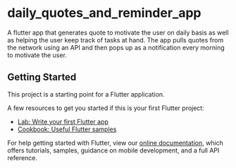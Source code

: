 # daily_quotes_and_reminder_app

A flutter app that generates quote to motivate the user on daily basis as well as helping the user 
keep track of tasks at hand.
The app pulls quotes from the network using an API and then pops up as a notification every 
morning to motivate the user.

## Getting Started

This project is a starting point for a Flutter application.

A few resources to get you started if this is your first Flutter project:

- [Lab: Write your first Flutter app](https://flutter.dev/docs/get-started/codelab)
- [Cookbook: Useful Flutter samples](https://flutter.dev/docs/cookbook)

For help getting started with Flutter, view our
[online documentation](https://flutter.dev/docs), which offers tutorials,
samples, guidance on mobile development, and a full API reference.
